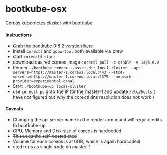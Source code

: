 # bootkube-osx
Coreos kubernetes cluster with bootkube

#### Instructions
- Grab the bootkube 0.8.2 verstion [here][1]
- Install `corectl` and `qcow-tool` both available via brew
- start `corectld start`
- download desired coreos image `corectl pull -c stable -v 1465.6.0`
- Render `./bootkube render --asset-dir local-cluster --api-servers=https://master-1.coreos.local:443 --etcd-servers=https://master-1.coreos.local:2379 --network-provider=experimental-canal`
- Start `./bootkube-up local-cluster`
- use `corectl ps` grab the IP for the master-1 and update `/etc/hosts` ( have not figured out why the corectl dns resolution does not work )

#### Caveats

- Changing the api server name in the render command will require edits to bootkube-up
- CPU, Memory and Disk size of coreos is hardcoded
- ~~This uses the self-hosted etcd~~
- Volume for each coreos is at 6GB, which is again hardcoded
- etcd runs as single node on master-1

[1]:https://github.com/kubernetes-incubator/bootkube/releases/download/v0.8.2/bootkube.tar.gz
